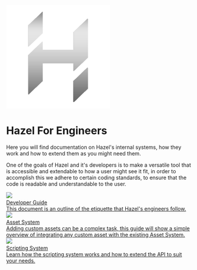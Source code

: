 <div class="title"> 
    <img src="../res/HazelGradientLogo-Square.png" alt="Hazel Logo" />
    <h1> Hazel For Engineers </h1>
</div>

Here you will find documentation on Hazel's internal systems, how they work and how to extend them as you might need them.

One of the goals of Hazel and it's developers is to make a versatile tool that is accessible and extendable to how a user might see it fit, in order to accomplish this we adhere to certain coding standards, to ensure that the code is readable and understandable to the user. 


<div class=tableContainer>
    <div class="navTable">
        <div class="pageContainer">
            <div class="pageItem">
                <a id="pageLink" href="../HazelForEngineers/DeveloperGuide.md">
                    <div class="imageContainer">
                        <img data-src="../res/HomePage/Code.png" src="../res/HomePage/Code.png" loading="lazy" />
                    </div>
                    <div class="info">
                        <div class="content">
                            <div class="subject"> 
                                <div class="text"> Developer Guide </div> 
                            </div> 
                            <div class="description"> This document is an outline of the etiquette that Hazel's engineers follow. </div> 
                        </div> 
                    </div> 
                </a>
            </div>
        </div>
        <div class="pageContainer">
            <div class="pageItem">
                <a id="pageLink" href="../HazelForEngineers/AssetSystem/AssetSystemPage.md">
                    <div class="imageContainer">
                        <img data-src="../res/HomePage/Code.png" src="../res/HomePage/Code.png" loading="lazy" />
                    </div>
                    <div class="info">
                        <div class="content">
                            <div class="subject"> 
                                <div class="text"> Asset System </div> 
                            </div>
                            <div class="description"> Adding custom assets can be a complex task, this guide will show a simple overview of integrating any custom asset with the existing Asset System. </div> 
                        </div> 
                    </div> 
                </a>
            </div>
        </div>
        <div class="pageContainer">
            <div class="pageItem">
                <a id="pageLink" href="../HazelForEngineers/Scripting/ScriptingPage.md">
                    <div class="imageContainer">
                        <img data-src="../res/HomePage/Code.png" src="../res/HomePage/Code.png" loading="lazy" />
                    </div>
                    <div class="info">
                        <div class="content">
                            <div class="subject"> 
                                <div class="text"> Scripting System </div>
                                <div class="description"> Learn how the scripting system works and how to extend the API to suit your needs. </div> 
                            </div> 
                        </div> 
                    </div> 
                </a>
            </div>
        </div>
    </div>
</div>